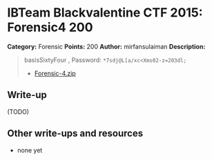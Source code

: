 # IBTeam Blackvalentine CTF 2015: Forensic4 200

**Category:** Forensic
**Points:** 200
**Author:** mirfansulaiman
**Description:**

> basisSixtyFour , Password: `*7sdj@L[a/xc<Xms02-z=203dl;`
>
> * [Forensic-4.zip](Forensic-4.zip)

## Write-up

(TODO)

## Other write-ups and resources

* none yet